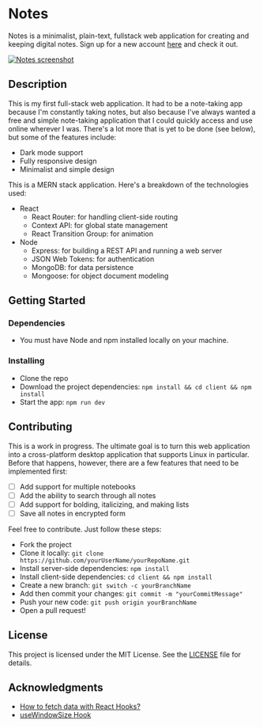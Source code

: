 # Notes

Notes is a minimalist, plain-text, fullstack web application for creating and keeping digital notes. Sign up for a new account [here](http://asem-notes.herokuapp.com/signup) and check it out.

[![Notes screenshot](https://user-images.githubusercontent.com/25281974/128226626-4f72b058-1460-451f-9696-33237b837da0.png)](http://asem-notes.herokuapp.com)

## Description

This is my first full-stack web application. It had to be a note-taking app because I'm constantly taking notes, but also because I've always wanted a free and simple note-taking application that I could quickly access and use online wherever I was. There's a lot more that is yet to be done (see below), but some of the features include:

-   Dark mode support
-   Fully responsive design
-   Minimalist and simple design

This is a MERN stack application. Here's a breakdown of the technologies used:

-   React
    -   React Router: for handling client-side routing
    -   Context API: for global state management
    -   React Transition Group: for animation
-   Node
    -   Express: for building a REST API and running a web server
    -   JSON Web Tokens: for authentication
    -   MongoDB: for data persistence
    -   Mongoose: for object document modeling

## Getting Started

### Dependencies

-   You must have Node and npm installed locally on your machine.

### Installing

-   Clone the repo
-   Download the project dependencies: `npm install && cd client && npm install`
-   Start the app: `npm run dev`

## Contributing

This is a work in progress. The ultimate goal is to turn this web application into a cross-platform desktop application that supports Linux in particular. Before that happens, however, there are a few features that need to be implemented first:

-   [ ] Add support for multiple notebooks
-   [ ] Add the ability to search through all notes
-   [ ] Add support for bolding, italicizing, and making lists
-   [ ] Save all notes in encrypted form

Feel free to contribute. Just follow these steps:

-   Fork the project
-   Clone it locally: `git clone https://github.com/yourUserName/yourRepoName.git`
-   Install server-side dependencies: `npm install`
-   Install client-side dependencies: `cd client && npm install`
-   Create a new branch: `git switch -c yourBranchName`
-   Add then commit your changes: `git commit -m "yourCommitMessage"`
-   Push your new code: `git push origin yourBranchName`
-   Open a pull request!

## License

This project is licensed under the MIT License. See the [LICENSE](/LICENSE.md) file for details.

## Acknowledgments

-   [How to fetch data with React Hooks?](https://www.robinwieruch.de/react-hooks-fetch-data)
-   [useWindowSize Hook](https://usehooks.com/useWindowSize/)
